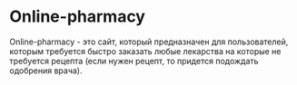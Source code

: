 # Online-pharmacy

Online-pharmacy - это сайт, который предназначен для пользователей, которым требуется быстро заказать любые лекарства на которые не требуется рецепта (если нужен рецепт, то придется подождать одобрения врача).
